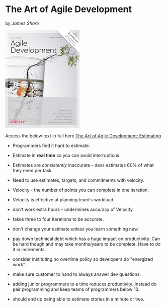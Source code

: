 # The Art of Agile Development

by *James Shore*

![art-agile-development.jpeg](/assets/art-agile-development.jpeg)

Access the below text in full here [The Art of Agile Development: Estimating](http://www.jamesshore.com/v2/books/aoad1/estimating)

* Programmers find it hard to estimate.

* Estimate in **real time** so you can avoid interruptions.

* Estimates are *consistently* inaccurate - devs estimates 60% of what they need per task

* Need to use estimates, targets, and commitments with velocity.

* Velocity - the number of points you can complete in one iteration.

* Velocity is effective at planning team's workload.

* don't work extra hours - undermines accuracy of Velocity.

* takes three to four iterations to be accurate.

* don't change your estimate unless you learn something new.

* pay down technical debt which has a huge impact on productivity. Can be hard though and may take months/years to be complete. Have to do it in increments.

* consider instituting no overtime policy so developers do "energized work".

* make sure customer to hand to always answer dev questions.

* adding junior programmers to a time reduces productivity. Instead do pair programming and keep teams of programmers below 10.

* should end up being able to estimate stories in a minute or two.
